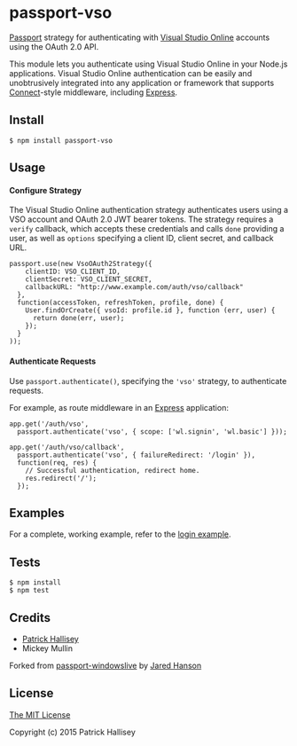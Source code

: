 # passport-vso


[Passport](https://github.com/jaredhanson/passport) strategy for authenticating
with [Visual Studio Online](http://www.visualstudio.com/) accounts using the OAuth 2.0 API.

This module lets you authenticate using Visual Studio Online in your Node.js 
applications. Visual Studio Online authentication can be easily and unobtrusively
integrated into any application or framework that supports
[Connect](http://www.senchalabs.org/connect/)-style middleware, including
[Express](http://expressjs.com/).

## Install

    $ npm install passport-vso

## Usage

#### Configure Strategy

The Visual Studio Online authentication strategy authenticates users using a VSO
account and OAuth 2.0 JWT bearer tokens.  The strategy requires a `verify` callback,
which accepts these credentials and calls `done` providing a user, as well as
`options` specifying a client ID, client secret, and callback URL.

    passport.use(new VsoOAuth2Strategy({
        clientID: VSO_CLIENT_ID,
        clientSecret: VSO_CLIENT_SECRET,
        callbackURL: "http://www.example.com/auth/vso/callback"
      },
      function(accessToken, refreshToken, profile, done) {
        User.findOrCreate({ vsoId: profile.id }, function (err, user) {
          return done(err, user);
        });
      }
    ));

#### Authenticate Requests

Use `passport.authenticate()`, specifying the `'vso'` strategy, to
authenticate requests.

For example, as route middleware in an [Express](http://expressjs.com/)
application:

    app.get('/auth/vso',
      passport.authenticate('vso', { scope: ['wl.signin', 'wl.basic'] }));

    app.get('/auth/vso/callback', 
      passport.authenticate('vso', { failureRedirect: '/login' }),
      function(req, res) {
        // Successful authentication, redirect home.
        res.redirect('/');
      });

## Examples

For a complete, working example, refer to the [login example](https://github.com/hallipr/passport-vso/tree/master/examples/login).

## Tests

    $ npm install
    $ npm test

## Credits

  - [Patrick Hallisey](http://github.com/hallipr)
  - Mickey Mullin
  
Forked from [passport-windowslive](https://github.com/jaredhanson/passport-vso) by [Jared Hanson](https://github.com/jaredhanson)

## License

[The MIT License](http://opensource.org/licenses/MIT)

Copyright (c) 2015 Patrick Hallisey
